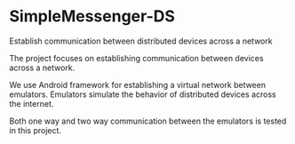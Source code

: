 # SimpleMessenger-DS
Establish communication between distributed devices across a network

The project focuses on establishing communication between devices across a network.

We use Android framework for establishing a virtual network between emulators. 
Emulators simulate the behavior of distributed devices across the internet.

Both one way and two way communication between the emulators is tested in this project.
